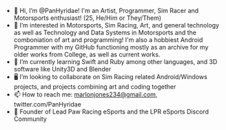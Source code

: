 - 👋 Hi, I’m @PanHyridae! I'm an Artist, Programmer, Sim Racer and Motorsports enthusiast! (25, He/Him or They/Them)
- 👀 I’m interested in Motorsports, Sim Racing, Art, and general technology as well as Technology and Data Systems in Motorsports and the comboniation of art and programming! I'm also a hobbiest Android Programmer with my GitHub functioning mostly as an archive for my older works from College, as well as current works.
- 🌱 I’m currently learning Swift and Ruby among other languages, and 3D software like Unity3D and Blender
- 🖥️ I’m looking to collaborate on Sim Racing related Android/Windows projects, and projects combining art and coding together
- 📫 How to reach me: marlonjones234@gmail.com, twitter.com/PanHyridae
- 🏁 Founder of Lead Paw Racing eSports and the LPR eSports Discord Community

<!---
PanHyridae/PanHyridae is a ✨ special ✨ repository because its `README.md` (this file) appears on your GitHub profile.
You can click the Preview link to take a look at your changes.
--->
